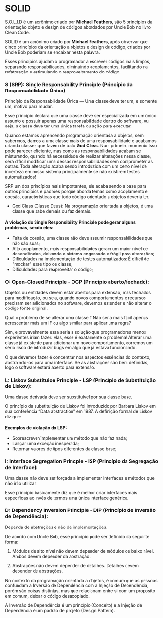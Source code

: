 # SOLID

S.O.L.I.D é um acrônimo criado por **Michael Feathers**, são 5 principios da orientação objeto e design de códigos abordados por Uncle Bob no livro Clean Code.

SOLID é um acrônimo criado por **Michael Feathers**, após observar que cinco princípios da orientação a objetos e design de código, criados por Uncle Bob poderiam se encaixar nesta palavra.

Esses princípios ajudam o programador a escrever códigos mais limpos, separando responsabilidades, diminuindo acoplamentos, facilitando na refatoração e estimulando o reaproveitamento do código.

### S (SRP): Single Responsability Principle (Princípio da Responsabilidade Única)

Princípio da Responsabilidade Única — Uma classe deve ter um, e somente um, motivo para mudar.

Esse princípio declara que uma classe deve ser especializada em um único assunto e possuir apenas uma responsabilidade dentro do software, ou seja, a classe deve ter uma única tarefa ou ação para executar.

Quando estamos aprendendo programação orientada a objetos, sem sabermos, damos a uma classe mais de uma responsabilidade e acabamos criando classes que fazem de tudo **God Class**. Num primeiro momento isso pode parecer eficiente, mas como as responsabilidades acabam se misturando, quando há necessidade de realizar alterações nessa classe, será difícil modificar uma dessas responsabilidades sem comprometer as outras. Toda alteração acaba sendo introduzida com um certo nível de incerteza em nosso sistema principalmente se não existirem testes automatizados!

SRP um dos princípios mais importantes, ele acaba sendo a base para outros princípios e padrões porque aborda temas como acoplamento e coesão, características que todo código orientado a objetos deveria ter.

* God Class (Classe Deus): Na programação orientada a objetos, é uma classe que sabe demais ou faz demais.

#### A violação do Single Responsibility Principle pode gerar alguns problemas, sendo eles:

- Falta de coesão, uma classe não deve assumir responsabilidades que não são suas;
- Alto acoplamento, mais responsabilidades geram um maior nível de dependências, deixando o sistema engessado e frágil para alterações;
- Dificuldades na implementação de testes automatizados: É difícil de "mockar" esse tipo de classe;
- Dificuldades para reaproveitar o código;


### O: Open-Closed Principle - OCP (Princípio aberto/fechado):

Objetos ou entidades devem estar abertos para extensão, mas fechados para modificação, ou seja, quando novos comportamentos e recursos precisam ser adicionados no software, devemos estender e não alterar o código fonte original.

Qual o problema de se alterar uma classe ? Não seria mais fácil apenas acrescentar mais um IF ou algo similar para aplicar uma regra? 

Sim, e provavelmente essa seria a solução que programadores menos experientes iriam fazer. Mas, esse é exatamente o problema! Alterar uma classe já existente para adicionar um novo comportamento, corremos um sério risco de introduzir bugs em algo que já estava funcionando.

O que devemos fazer é concentrar nos aspectos essências do contexto, abstraindo-os para uma interface. Se as abstrações são bem definidas, logo o software estará aberto para extensão.


### L: Liskov Substituion Principle - LSP (Princípio de Substituição de Liskov):

Uma classe derivada deve ser substituível por sua classe base.

O princípio da substituição de Liskov foi introduzido por Barbara Liskov em sua conferência “Data abstraction” em 1987. A definição formal de Liskov diz que:

#### Exemplos de violação do LSP:

- Sobrescrever/implementar um método que não faz nada;
- Lançar uma exceção inesperada;
- Retornar valores de tipos diferentes da classe base;

### I: Interface Segregation Princple - ISP (Princípio da Segregação de Interface):

Uma classe não deve ser forçada a implementar interfaces e métodos que não irão utilizar.

Esse princípio basicamente diz que é melhor criar interfaces mais específicas ao invés de termos uma única interface genérica.

### D: Dependency Inversion Principle - DIP (Princípio de Inversão de Dependência):

Dependa de abstrações e não de implementações.

De acordo com Uncle Bob, esse princípio pode ser definido da seguinte forma:

1. Módulos de alto nível não devem depender de módulos de baixo nível. Ambos devem depender da abstração.
  
2. Abstrações não devem depender de detalhes. Detalhes devem depender de abstrações.

No contexto da programação orientada a objetos, é comum que as pessoas confundam a Inversão de Dependência com a Injeção de Dependência, porém são coisas distintas, mas que relacionam entre si com um proposito em comum, deixar o código desacoplado.

A Inversão de Dependência é um princípio (Conceito) e a Injeção de Dependência é um padrão de projeto (Design Pattern).
